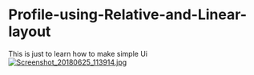 # Profile-using-Relative-and-Linear-layout
This is just to learn how to make simple Ui 
[![Screenshot_20180625_113914.jpg](https://s22.postimg.cc/yaqm45sv5/Screenshot_20180625_113914.jpg)](https://postimg.cc/image/j20oqdz6l/)
